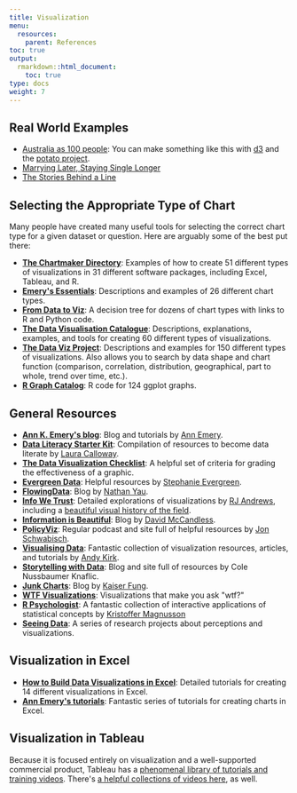 ```yaml
---
title: Visualization
menu:
  resources:
    parent: References
toc: true
output:
  rmarkdown::html_document:
    toc: true
type: docs
weight: 7
---
```




<style type="text/css">
.article-container {
  max-width: 960px;
}

iframe {
  width: 1px;
  min-width: 100%;
  border:0;
}

#TableOfContents, .docs-toc-title {
  border-left: 1px solid $sta-primary;
}
</style>

## Real World Examples

- [Australia as 100 people](https://flowingdata.com/2017/06/28/australia-as-100-people/): You can make something like this with [d3](https://d3js.org/) and the [potato project](https://github.com/civisanalytics/potato).
- [Marrying Later, Staying Single Longer](https://flowingdata.com/2017/07/17/marrying-age-over-the-past-century/)
- [The Stories Behind a Line](http://www.storiesbehindaline.com/)

## Selecting the Appropriate Type of Chart

Many people have created many useful tools for selecting the correct chart type for a given dataset or question. Here are arguably some of the best put there:

- [**The Chartmaker Directory**](http://chartmaker.visualisingdata.com/): Examples of how to create 51 different types of visualizations in 31 different software packages, including Excel, Tableau, and R.
- [**Emery's Essentials**](http://annkemery.com/essentials/): Descriptions and examples of 26 different chart types.
- [**From Data to Viz**](https://www.data-to-viz.com/): A decision tree for dozens of chart types with links to R and Python code.
- [**The Data Visualisation Catalogue**](http://www.datavizcatalogue.com/): Descriptions, explanations, examples, and tools for creating 60 different types of visualizations.
- [**The Data Viz Project**](http://datavizproject.com/): Descriptions and examples for 150 different types of visualizations. Also allows you to search by data shape and chart function (comparison, correlation, distribution, geographical, part to whole, trend over time, etc.).
- [**R Graph Catalog**](http://shinyapps.stat.ubc.ca/r-graph-catalog/): R code for 124 ggplot graphs.

## General Resources

- [**Ann K. Emery's blog**](http://annkemery.com/blog/): Blog and tutorials by [Ann Emery](https://twitter.com/AnnKEmery).
- [**Data Literacy Starter Kit**](https://docs.google.com/document/d/1kKRadOiF0LruItsvGA40fSDZkAQfCqC_Ela0gBdo8A4/edit): Compilation of resources to become data literate by [Laura Calloway](http://lauracalloway.com/).
- [**The Data Visualization Checklist**](http://annkemery.com/checklist/): A helpful set of criteria for grading the effectiveness of a graphic.
- [**Evergreen Data**](http://stephanieevergreen.com/): Helpful resources by [Stephanie Evergreen](https://twitter.com/evergreendata).
- [**FlowingData**](https://flowingdata.com/): Blog by [Nathan Yau](https://twitter.com/flowingdata).
- [**Info We Trust**](http://infowetrust.com/): Detailed explorations of visualizations by [RJ Andrews](https://twitter.com/infowetrust), including a [beautiful visual history of the field](http://infowetrust.com/history/).
- [**Information is Beautiful**](http://www.informationisbeautiful.net/): Blog by [David McCandless](https://twitter.com/mccandelish).
- [**PolicyViz**](https://policyviz.com/): Regular podcast and site full of helpful resources by [Jon Schwabisch](https://twitter.com/jschwabish).
- [**Visualising Data**](http://www.visualisingdata.com/): Fantastic collection of visualization resources, articles, and tutorials by [Andy Kirk](https://twitter.com/visualisingdata).
- [**Storytelling with Data**](http://www.storytellingwithdata.com/): Blog and site full of resources by Cole Nussbaumer Knaflic.
- [**Junk Charts**](http://junkcharts.typepad.com/): Blog by [Kaiser Fung](https://twitter.com/junkcharts).
- [**WTF Visualizations**](http://viz.wtf/): Visualizations that make you ask "wtf?"
- [**R Psychologist**](https://rpsychologist.com/viz/): A fantastic collection of interactive applications of statistical concepts by [Kristoffer Magnusson](https://twitter.com/krstoffr)
- [**Seeing Data**](http://seeingdata.org/): A series of research projects about perceptions and visualizations.


## Visualization in Excel

- [**How to Build Data Visualizations in Excel**](http://stephanieevergreen.com/how-to/): Detailed tutorials for creating 14 different visualizations in Excel.
- [**Ann Emery's tutorials**](http://annkemery.com/category/visualizing-data/tutorials/): Fantastic series of tutorials for creating charts in Excel.


## Visualization in Tableau

Because it is focused entirely on visualization and a well-supported commercial product, Tableau has a [phenomenal library of tutorials and training videos](https://www.tableau.com/learn/training). There's [a helpful collections of videos here](https://www.quora.com/What-are-some-good-video-tutorials-for-learning-Tableau), as well.
